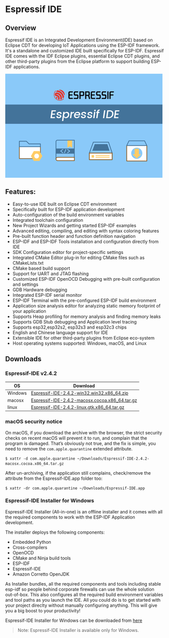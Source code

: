 # Espressif IDE

## Overview
Espressif IDE is an Integrated Development Environment(IDE) based on Eclipse CDT for developing IoT Applications using the ESP-IDF framework. It's a standalone and customized IDE built specifically for ESP-IDF. Espressif IDE comes with the IDF Eclipse plugins, essential Eclipse CDT plugins, and other third-party plugins from the Eclipse platform to support building ESP-IDF applications. 

![](images/espressifide_splash.bmp)

## Features:
- Easy-to-use IDE built on Eclipse CDT environment
- Specifically built for ESP-IDF application development
- Auto-configuration of the build environment variables
- Integrated toolchain configuration
- New Project Wizards and getting started ESP-IDF examples
- Advanced editing, compiling, and editing with syntax coloring features
- Pre-built function header and function definition navigation
- ESP-IDF and ESP-IDF Tools installation and configuration directly from IDE
- SDK Configuration editor for project-specific settings 
- Integrated CMake Editor plug-in for editing CMake files such as CMakeLists.txt
- CMake based build support
- Support for UART and JTAG flashing
- Customized ESP-IDF OpenOCD Debugging with pre-built configuration and settings
- GDB Hardware debugging
- Integrated ESP-IDF serial monitor
- ESP-IDF Terminal with the pre-configured ESP-IDF build environment
- Application size analysis editor for analyzing static memory footprint of your application
- Supports Heap profiling for memory analysis and finding memory leaks
- Supports GDB Stub debugging and Application level tracing
- Supports esp32,esp32s2, esp32s3 and esp32c3 chips
- English and Chinese language support for IDE
- Extensible IDE for other third-party plugins from Eclipse eco-system
- Host operating systems supported: Windows, macOS, and Linux 

## Downloads
### Espressif-IDE v2.4.2

| OS  | Download |
| ------------- | ------------- |
| Windows  | <a href ="https://dl.espressif.com/dl/idf-eclipse-plugin/ide/Espressif-IDE-2.4.2-win32.win32.x86_64.zip">Espressif-IDE-2.4.2-win32.win32.x86_64.zip</a>  |
| macosx | <a href ="https://dl.espressif.com/dl/idf-eclipse-plugin/ide/Espressif-IDE-2.4.2-macosx.cocoa.x86_64.tar.gz">Espressif-IDE-2.4.2-macosx.cocoa.x86_64.tar.gz</a>  |
| linux | <a href ="https://dl.espressif.com/dl/idf-eclipse-plugin/ide/Espressif-IDE-2.4.2-linux.gtk.x86_64.tar.gz">Espressif-IDE-2.4.2-linux.gtk.x86_64.tar.gz</a>  |

### macOS security notice
On macOS, if you download the archive with the browser, the strict security checks on recent macOS will prevent it to run, and complain that the program is damaged. That’s obviously not true, and the fix is simple, you need to remove the `com.apple.quarantine` extended attribute.
```
$ xattr -d com.apple.quarantine ~/Downloads/Espressif-IDE-2.4.2-macosx.cocoa.x86_64.tar.gz
```
After un-archiving, if the application still complains, check/remove the attribute from the Espressif-IDE.app folder too:
```
$ xattr -dr com.apple.quarantine ~/Downloads/Espressif-IDE.app
```
### Espressif-IDE Installer for Windows
Espressif-IDE Installer (All-in-one) is an offline installer and it comes with all the required components to work with the ESP-IDF Application development.

The installer deploys the following components:
- Embedded Python
- Cross-compilers
- OpenOCD
- CMake and Ninja build tools
- ESP-IDF
- Espressif-IDE
- Amazon Corretto OpenJDK

As Installer bundles, all the required components and tools including stable esp-idf so people behind corporate firewalls can use the whole solution out-of-box. This also configures all the required build environment variables and tool paths as you launch the IDE. All you could do is to get started with your project direclty without manually configuring anything. This will give you a big boost to your productivity!

Espressif-IDE Installer for Windows can be downloaded from <a href ="https://dl.espressif.com/dl/esp-idf/">here</a>

> Note: Espressif-IDE Installer is available only for Windows.
